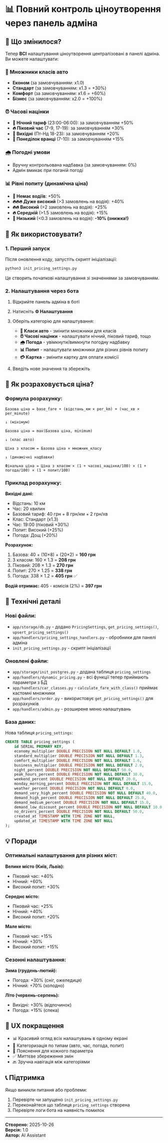 # 📊 Повний контроль ціноутворення через панель адміна

## 🎯 Що змінилося?

Тепер **ВСІ** налаштування ціноутворення централізовані в панелі адміна. Ви можете налаштувати:

### 🚗 Множники класів авто
- **Економ** (за замовчуванням: x1.0)
- **Стандарт** (за замовчуванням: x1.3 = +30%)
- **Комфорт** (за замовчуванням: x1.6 = +60%)
- **Бізнес** (за замовчуванням: x2.0 = +100%)

### ⏰ Часові націнки
- **🌙 Нічний тариф** (23:00-06:00): за замовчуванням +50%
- **🔥 Піковий час** (7-9, 17-19): за замовчуванням +30%
- **🎉 Вихідні** (Пт-Нд 18-23): за замовчуванням +20%
- **📅 Понеділок вранці** (7-10): за замовчуванням +15%

### 🌧️ Погодні умови
- Вручну контрольована надбавка (за замовчуванням: 0%)
- Адмін вмикає при поганій погоді

### 📊 Рівні попиту (динамічна ціна)
- **🚫 Немає водіїв**: +50%
- **🔥🔥🔥 Дуже високий** (>3 замовлень на водія): +40%
- **🔥🔥 Високий** (>2 замовлень на водія): +25%
- **🔥 Середній** (>1.5 замовлень на водія): +15%
- **💚 Низький** (<0.3 замовлень на водія): **-10% (знижка!)**

## 🚀 Як використовувати?

### 1. Перший запуск

Після оновлення коду, запустіть скрипт ініціалізації:

```bash
python3 init_pricing_settings.py
```

Це створить початкові налаштування зі значеннями за замовчуванням.

### 2. Налаштування через бота

1. Відкрийте панель адміна в боті
2. Натисніть **⚙️ Налаштування**
3. Оберіть категорію для налаштування:
   - **🚗 Класи авто** - змінити множники для класів
   - **⏰ Часові націнки** - налаштувати нічний, піковий тариф, тощо
   - **🌧️ Погода** - увімкнути/вимкнути погодну надбавку
   - **📊 Попит** - налаштувати множники для різних рівнів попиту
   - **💳 Картка** - змінити картку для оплати комісії

4. Введіть нове значення та збережіть

## 📐 Як розраховується ціна?

### Формула розрахунку:

```
Базова ціна = base_fare + (відстань_км × per_km) + (час_хв × per_minute)

↓ (мінімум)

Базова ціна = max(Базова ціна, minimum)

↓ (клас авто)

Ціна з класом = Базова ціна × множник_класу

↓ (динамічні надбавки)

Фінальна ціна = Ціна з класом × (1 + часові_націнки/100) × (1 + погода/100) × (1 + попит/100)
```

### Приклад розрахунку:

**Вихідні дані:**
- Відстань: 10 км
- Час: 20 хвилин
- Базовий тариф: 40 грн + 8 грн/км + 2 грн/хв
- Клас: Стандарт (x1.3)
- Час: 19:00 (піковий +30%)
- Попит: Високий (+25%)
- Погода: Дощ (+20%)

**Розрахунок:**
1. Базова: 40 + (10×8) + (20×2) = **160 грн**
2. З класом: 160 × 1.3 = **208 грн**
3. Піковий: 208 × 1.3 = **270 грн**
4. Попит: 270 × 1.25 = **338 грн**
5. Погода: 338 × 1.2 = **405 грн** ✅

**Водій отримає:** 405 - комісія (2%) = **397 грн**

## 🔧 Технічні деталі

### Нові файли:
- `app/storage/db.py` - додано `PricingSettings`, `get_pricing_settings()`, `upsert_pricing_settings()`
- `app/handlers/pricing_settings_handlers.py` - обробники для панелі адміна
- `init_pricing_settings.py` - скрипт ініціалізації

### Оновлені файли:
- `app/storage/init_postgres.py` - додана таблиця `pricing_settings`
- `app/handlers/dynamic_pricing.py` - всі функції тепер приймають параметри з БД
- `app/handlers/car_classes.py` - `calculate_fare_with_class()` приймає кастомні множники
- `app/handlers/order.py` - використовує `get_pricing_settings()` для розрахунків
- `app/handlers/admin.py` - розширене меню налаштувань

### База даних:

Нова таблиця `pricing_settings`:
```sql
CREATE TABLE pricing_settings (
    id SERIAL PRIMARY KEY,
    economy_multiplier DOUBLE PRECISION NOT NULL DEFAULT 1.0,
    standard_multiplier DOUBLE PRECISION NOT NULL DEFAULT 1.3,
    comfort_multiplier DOUBLE PRECISION NOT NULL DEFAULT 1.6,
    business_multiplier DOUBLE PRECISION NOT NULL DEFAULT 2.0,
    night_percent DOUBLE PRECISION NOT NULL DEFAULT 50.0,
    peak_hours_percent DOUBLE PRECISION NOT NULL DEFAULT 30.0,
    weekend_percent DOUBLE PRECISION NOT NULL DEFAULT 20.0,
    monday_morning_percent DOUBLE PRECISION NOT NULL DEFAULT 15.0,
    weather_percent DOUBLE PRECISION NOT NULL DEFAULT 0.0,
    demand_very_high_percent DOUBLE PRECISION NOT NULL DEFAULT 40.0,
    demand_high_percent DOUBLE PRECISION NOT NULL DEFAULT 25.0,
    demand_medium_percent DOUBLE PRECISION NOT NULL DEFAULT 15.0,
    demand_low_discount_percent DOUBLE PRECISION NOT NULL DEFAULT 10.0,
    no_drivers_percent DOUBLE PRECISION NOT NULL DEFAULT 50.0,
    created_at TIMESTAMP WITH TIME ZONE NOT NULL,
    updated_at TIMESTAMP WITH TIME ZONE NOT NULL
);
```

## 💡 Поради

### Оптимальні налаштування для різних міст:

**Велике місто (Київ, Львів):**
- Піковий час: +40%
- Нічний: +60%
- Високий попит: +30%

**Середнє місто:**
- Піковий час: +25%
- Нічний: +40%
- Високий попит: +20%

**Мале місто:**
- Піковий час: +15%
- Нічний: +30%
- Високий попит: +15%

### Сезонні налаштування:

**Зима (грудень-лютий):**
- Погода: +30% (сніг, ожеледиця)
- Нічний: +70% (холодно)

**Літо (червень-серпень):**
- Вихідні: +30% (відпочинок)
- Погода: +15% (спека)

## 🎨 UX покращення

- 📊 Красивий огляд всіх налаштувань в одному екрані
- 🎯 Категоризація по типам (авто, час, погода, попит)
- 💬 Пояснення для кожного параметра
- ✅ Миттєве збереження змін
- 🔙 Зручна навігація між категоріями

## 📞 Підтримка

Якщо виникли питання або проблеми:
1. Перевірте чи запущено `init_pricing_settings.py`
2. Переконайтеся що таблиця `pricing_settings` створена
3. Перевірте логи бота на наявність помилок

---

**Створено:** 2025-10-26  
**Версія:** 1.0  
**Автор:** AI Assistant
